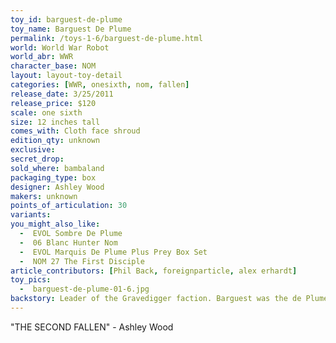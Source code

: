 ```yaml
---
toy_id: barguest-de-plume
toy_name: Barguest De Plume
permalink: /toys-1-6/barguest-de-plume.html
world: World War Robot
world_abr: WWR
character_base: NOM
layout: layout-toy-detail
categories: [WWR, onesixth, nom, fallen]
release_date: 3/25/2011
release_price: $120
scale: one sixth
size: 12 inches tall
comes_with: Cloth face shroud
edition_qty: unknown
exclusive:
secret_drop:
sold_where: bambaland
packaging_type: box
designer: Ashley Wood
makers: unknown
points_of_articulation: 30
variants: 
you_might_also_like:
  -  EVOL Sombre De Plume
  -  06 Blanc Hunter Nom
  -  EVOL Marquis De Plume Plus Prey Box Set
  -  NOM 27 The First Disciple
article_contributors: [Phil Back, foreignparticle, alex erhardt]
toy_pics:
  -  barguest-de-plume-01-6.jpg
backstory: Leader of the Gravedigger faction. Barguest was the de Plume that taught N.O.M. how to fight and was the first to call for aggressive action.
---
```

"THE SECOND FALLEN" - Ashley Wood